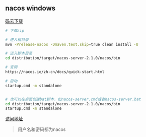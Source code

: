 ## nacos windows

[码云下载](https://gitee.com/mirrors/Nacos/releases)



```sh
# 下载zip

# 进入根目录
mvn -Prelease-nacos -Dmaven.test.skip=true clean install -U

# 进入脚本目录
cd distribution/target/nacos-server-2.1.0/nacos/bin

# 官网
https://nacos.io/zh-cn/docs/quick-start.html

# 启动
startup.cmd -m standalone


# 也可以在桌面创建bat脚本，如nacos-server.cmd或者nacos-server.bat
cd distribution/target/nacos-server-2.1.0/nacos/bin
startup.cmd -m standalone
```

[访问地址](http://localhost:8848/nacos)

> 用户名和密码都为nacos